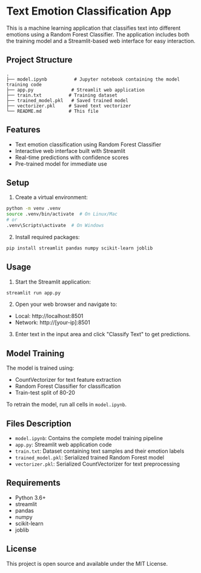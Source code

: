 # Text Emotion Classification App

This is a machine learning application that classifies text into different emotions using a Random Forest Classifier. The application includes both the training model and a Streamlit-based web interface for easy interaction.

## Project Structure

```
.
├── model.ipynb          # Jupyter notebook containing the model training code
├── app.py              # Streamlit web application
├── train.txt          # Training dataset
├── trained_model.pkl   # Saved trained model
├── vectorizer.pkl     # Saved text vectorizer
└── README.md          # This file
```

## Features

- Text emotion classification using Random Forest Classifier
- Interactive web interface built with Streamlit
- Real-time predictions with confidence scores
- Pre-trained model for immediate use

## Setup

1. Create a virtual environment:
```bash
python -m venv .venv
source .venv/bin/activate  # On Linux/Mac
# or
.venv\Scripts\activate  # On Windows
```

2. Install required packages:
```bash
pip install streamlit pandas numpy scikit-learn joblib
```

## Usage

1. Start the Streamlit application:
```bash
streamlit run app.py
```

2. Open your web browser and navigate to:
- Local: http://localhost:8501
- Network: http://[your-ip]:8501

3. Enter text in the input area and click "Classify Text" to get predictions.

## Model Training

The model is trained using:
- CountVectorizer for text feature extraction
- Random Forest Classifier for classification
- Train-test split of 80-20

To retrain the model, run all cells in `model.ipynb`.

## Files Description

- `model.ipynb`: Contains the complete model training pipeline
- `app.py`: Streamlit web application code
- `train.txt`: Dataset containing text samples and their emotion labels
- `trained_model.pkl`: Serialized trained Random Forest model
- `vectorizer.pkl`: Serialized CountVectorizer for text preprocessing

## Requirements

- Python 3.6+
- streamlit
- pandas
- numpy
- scikit-learn
- joblib

## License

This project is open source and available under the MIT License.
